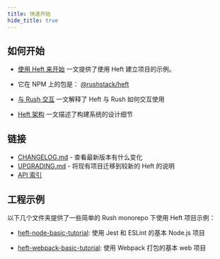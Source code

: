 ```yaml
---
title: 快速开始
hide_title: true
---
```


## 如何开始

- [使用 Heft 来开始](../tutorials/getting_started.md) 一文提供了使用 Heft 建立项目的示例。

- 它在 NPM 上的包是： [@rushstack/heft](https://www.npmjs.com/package/@rushstack/heft)

- [与 Rush 交互](../tutorials/heft_and_rush.md) 一文解释了 Heft 与 Rush 如何交互使用

- [Heft 架构](../intro/architecture.md) 一文描述了构建系统的设计细节

## 链接

- [CHANGELOG.md](https://github.com/microsoft/rushstack/blob/master/apps/heft/CHANGELOG.md) - 查看最新版本有什么变化
- [UPGRADING.md](https://github.com/microsoft/rushstack/blob/master/apps/heft/UPGRADING.md) - 将现有项目迁移到较新的 Heft 的说明
- [API 索引](https://api.rushstack.io/pages/heft/)

## 工程示例

以下几个文件夹提供了一些简单的 Rush monorepo 下使用 Heft 项目示例：

- [heft-node-basic-tutorial](https://github.com/microsoft/rushstack-samples/tree/main/heft/heft-node-basic-tutorial): 使用 Jest 和 ESLint 的基本 Node.js 项目

- [heft-webpack-basic-tutorial](https://github.com/microsoft/rushstack-samples/tree/main/heft/heft-webpack-basic-tutorial): 使用 Webpack 打包的基本 web 项目
